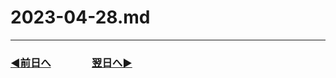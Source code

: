 # 2023-04-28.md

---
### [◀️前日へ](https://github.com/yuasys/chatty-journal/blob/main/2023/04/2023-04-27.md)&emsp;&emsp;&emsp;&emsp;[翌日へ▶️](https://github.com/yuasys/chatty-journal/blob/main/2023/04/2023-04-29.md)

